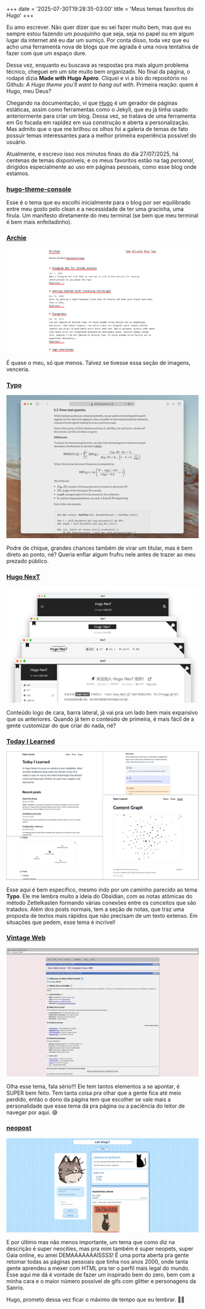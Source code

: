 +++
date = '2025-07-30T19:28:35-03:00'
title = 'Meus temas favoritos do Hugo'
+++

Eu amo escrever. Não quer dizer que eu sei fazer muito bem, mas que eu sempre estou fazendo um pouquinho que seja, seja no papel ou em algum lugar da internet até eu dar um sumiço. Por conta disso, toda vez que eu acho uma ferramenta nova de blogs que me agrada é uma nova tentativa de fazer com que um espaço dure.

Dessa vez, enquanto eu buscava as respostas pra mais algum problema técnico, cheguei em um site muito bem organizado. No final da página, o rodapé dizia **Made with Hugo Apéro**. Cliquei e vi a bio do repositório no Github: _A Hugo theme you'll want to hang out with_. Primeira reação: quem é Hugo, meu Deus?

Chegando na documentação, vi que [Hugo](https://gohugo.io/about/introduction/) é um gerador de páginas estáticas, assim como ferramentas como o Jekyll, que eu já tinha usado anteriormente para criar um blog. Dessa vez, se tratava de uma ferramenta em Go focada em rapidez em sua construção e aberta a personalização. Mas admito que o que me brilhou os olhos foi a galeria de temas de fato possuir temas interessantes para a melhor primeira experiência possível do usuário.

Atualmente, e escrevo isso nos minutos finais do dia 27/07/2025, há centenas de temas disponíveis; e os meus favoritos estão na tag _personal_, dirigidos especialmente ao uso em páginas pessoais, como esse blog onde estamos.

### [hugo-theme-console](https://themes.gohugo.io/themes/hugo-theme-console/)

Esse é o tema que eu escolhi inicialmente para o blog por ser equilibrado entre meu gosto pelo clean e a necessidade de ter uma gracinha, uma firula. Um manifesto diretamente do meu terminal (se bem que meu terminal é bem mais enfeitadinho).

### [Archie](https://themes.gohugo.io/themes/archie/)

![Screenshot of Archie Hugo theme](archie-theme.png)

É quase o meu, só que menos. Talvez se tivesse essa seção de imagens, venceria.

### [Typo](https://themes.gohugo.io/themes/typo/)

![Screenshot of Typo Hugo theme](typo-theme.png)

Podre de chique, grandes chances também de virar um titular, mas é bem direto ao ponto, né? Queria enfiar algum frufru nele antes de trazer ao meu prezado público.

### [Hugo NexT](https://preview.hugo-next.eu.org/)

![Screenshot of Hugo NexT theme](hugo-next.png)

Conteúdo logo de cara, barra lateral, já vai pra um lado bem mais expansivo que os anteriores. Quando já tem o conteúdo de primeira, é mais fácil de a gente customizar do que criar do nada, né?

### [Today I Learned](https://themes.gohugo.io/themes/hugo-theme-til/)

![Screenshot of Today I Learned Hugo theme](til-theme.png)

Esse aqui é bem específico, mesmo indo por um caminho parecido ao tema **Typo**. Ele me lembra muito a ideia do Obsidian, com as notas atômicas do método Zettelkasten formando várias conexões entre os conceitos que são tratados. Além dos posts normais, tem a seção de notas, que traz uma proposta de textos mais rápidos que não precisam de um texto extenso. Em situações que pedem, esse tema é incrível!

### [Vintage Web](https://themes.gohugo.io/themes/vintage-web-hugo-theme/)

![Screenshot of Vintage Web Hugo theme](vintage-web-theme.png)

Olha esse tema, fala sério!!! Ele tem tantos elementos a se apontar, é SUPER bem feito. Tem tanta coisa pra olhar que a gente fica até meio perdido, então o dono da página tem que escolher se vale mais a personalidade que esse tema dá pra página ou a paciência do leitor de navegar por aqui. 😅

### [neopost](https://themes.gohugo.io/themes/neopost/)

![Screenshot of neopost Hugo theme](neopost-theme.png)

E por último mas não menos importante, um tema que como diz na descrição é super neocities, mas pra mim também é super neopets, super Gaia online, eu amei DEMAAAAAAAISSSS! É uma porta aberta pra gente retomar todas as páginas pessoais que tinha nos anos 2000, onde tanta gente aprendeu a mexer com HTML pra ter o perfil mais legal do mundo. Esse aqui me dá é vontade de fazer um inspirado bem do zero, bem com a minha cara e o maior número possível de gifs com glitter e personagens da Sanrio.

Hugo, prometo dessa vez ficar o máximo de tempo que eu lembrar. 🙏🏽
